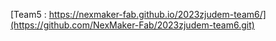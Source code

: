 

[Team5 : https://nexmaker-fab.github.io/2023zjudem-team6/](https://github.com/NexMaker-Fab/2023zjudem-team6.git)
